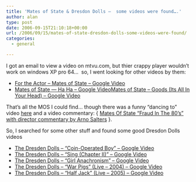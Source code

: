 ```yaml
---
title: 'Mates of State & Dresdon Dolls –  some videos were found….'
author: alan
type: post
date: 2006-09-15T21:10:18+00:00
url: /2006/09/15/mates-of-state-dresdon-dolls-some-videos-were-found/
categories:
  - general

---
```

I got an email to view a video on mtvu.com, but thier crappy player wouldn&#8217;t work on windows XP pro 64&#8230;&nbsp; so, I went looking for other videos by them:

  * [For the Actor &#8211; Mates of State &#8211; Google Video][1]
  * [Mates of State &#8212; Ha Ha &#8211; Google Video][2][Mates of State &#8211; Goods (Its All In Your Head) &#8211; Google Video][3]

That&#8217;s all the MOS I could find&#8230; though there was a funny &#8220;dancing to&#8221; video [here][3] and a video commentary: { [Mates Of State &#8220;Fraud In The 80&#8217;s&#8221; with director commentary by Arno Salters][4] }.

So, I searched for some other stuff and found some good Dresdon Dolls videos

  * [The Dresden Dolls &#8211; &#8220;Coin-Operated Boy&#8221; &#8211; Google Video][5]
  * [The Dresden Dolls &#8211; &#8220;Sing (Chapter II)&#8221; &#8211; Google Video][6]
  * [The Dresden Dolls &#8211; &#8220;Girl Anachronism&#8221; &#8211; Google Video][7]
  * [The Dresden Dolls &#8211; &#8220;War Pigs&#8221; (Live &#8211; 2004) &#8211; Google Video][8]
  * [The Dresden Dolls &#8211; &#8220;Half Jack&#8221; (Live &#8211; 2005) &#8211; Google Video][9]


 [1]: http://video.google.com/videoplay?docid=-5168282923402087377&q=mates+of+state
 [2]: http://video.google.com/videoplay?docid=-2647915399050005405&q=mates+of+state
 [3]: http://video.google.com/videoplay?docid=-5874817328631421316&q=mates+of+state
 [4]: http://video.google.com/videoplay?docid=2227897466042483287&q=mates+of+state
 [5]: http://video.google.com/videoplay?docid=3359536682896977377&q=type%3Amusic_video+dolls
 [6]: http://video.google.com/videoplay?docid=-4363892959523336016&q=type%3Amusic_video+dolls
 [7]: http://video.google.com/videoplay?docid=5647727878415389124&q=type%3Amusic_video+dolls
 [8]: http://video.google.com/videoplay?docid=4017244333903437629&q=type%3Amusic_video+dresden
 [9]: http://video.google.com/videoplay?docid=3085897298186080415&q=type%3Amusic_video+dresden
